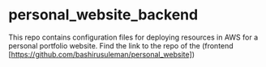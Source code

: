 # personal_website_backend

This repo contains configuration files for deploying resources in AWS for a personal portfolio website. Find the link to the repo of the (frontend [https://github.com/bashirusuleman/personal_website])
